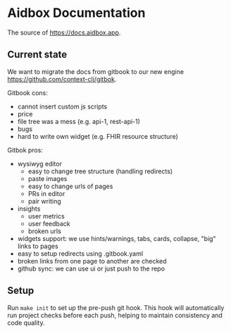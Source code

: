 # Aidbox Documentation
The source of https://docs.aidbox.app.


## Current state
We want to migrate the docs from gitbook to our new engine https://github.com/context-clj/gitbok.

Gitbook cons:
- cannot insert custom js scripts
- price
- file tree was a mess (e.g. api-1, rest-api-1)
- bugs
- hard to write own widget (e.g. FHIR resource structure)

Gitbok pros:
- wysiwyg editor
    - easy to change tree structure (handling redirects)
    - paste images
    - easy to change urls of pages
    - PRs in editor
    - pair writing
- insights
    - user metrics
    - user feedback 
    - broken urls
- widgets support: we use hints/warnings, tabs, cards, collapse, "big" links to pages
- easy to setup redirects using .gitbook.yaml
- broken links from one page to another are checked
- github sync: we can use ui or just push to the repo

## Setup
Run `make init` to set up the pre-push git hook. This hook will automatically run project checks before each push, helping to maintain consistency and code quality.
